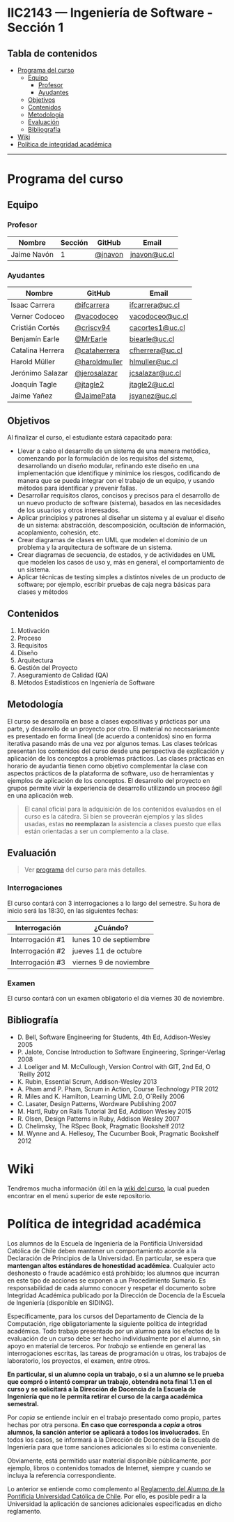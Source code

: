 # IIC2143 — Ingeniería de Software - Sección 1

## Tabla de contenidos

- [Programa del curso](#programa-del-curso)
  - [Equipo](#equipo)
    - [Profesor](#profesor)
    - [Ayudantes](#ayudantes)
  - [Objetivos](#objetivos)
  - [Contenidos](#contenidos)
  - [Metodología](#metodología)
  - [Evaluación](#evaluación)
  - [Bibliografía](#bibliografía)
- [Wiki](#wiki)
- [Política de integridad académica](#política-de-integridad-académica)

---

# Programa del curso

## Equipo

### Profesor

Nombre         | Sección | GitHub      | Email
-------------- | ------- | ----------- | ---------------------
Jaime Navón    | 1       | [@jnavon]   | [jnavon@uc.cl]

### Ayudantes

Nombre               | GitHub           | Email
-------------------- | ---------------- | ----------------
Isaac Carrera        | [@ifcarrera]     | [ifcarrera@uc.cl]
Verner Codoceo       | [@vacodoceo]     | [vacodoceo@uc.cl]
Cristián Cortés      | [@criscv94]      | [cacortes1@uc.cl]
Benjamín Earle       | [@MrEarle]       | [biearle@uc.cl]
Catalina Herrera     | [@cataherrera]   | [cfherrera@uc.cl]
Harold Müller        | [@haroldmuller]  | [hlmuller@uc.cl]
Jerónimo Salazar     | [@jerosalazar]   | [jcsalazar@uc.cl]
Joaquín Tagle        | [@jtagle2]       | [jtagle2@uc.cl]
Jaime Yañez          | [@JaimePata]     | [jsyanez@uc.cl]

[@jnavon]: https://github.com/jnavon
[@ifcarrera]: https://github.com/ifcarrera
[@vacodoceo]: https://github.com/vacodoceo
[@criscv94]: https://github.com/criscv94
[@MrEarle]: https://github.com/MrEarle
[@cataherrera]: https://github.com/cataherrera
[@haroldmuller]: https://github.com/haroldmuller
[@jerosalazar]: https://github.com/jerosalazar
[@jtagle2]: https://github.com/jtagle2
[@JaimePata]: https://github.com/JaimePata

[jnavon@uc.cl]: mailto:jnavon@uc.cl
[ifcarrera@uc.cl]: mailto:ifcarrera@uc.cl
[vacodoceo@uc.cl]: mailto:vacodoceo@uc.cl
[cacortes1@uc.cl]: mailto:cacortes1@uc.cl
[biearle@uc.cl]: mailto:biearle@uc.cl
[cfherrera@uc.cl]: mailto:cfherrera@uc.cl
[hlmuller@uc.cl]: mailto:hlmuller@uc.cl
[jcsalazar@uc.cl]: mailto:jcsalazar@uc.cl
[jtagle2@uc.cl]: mailto:jtagle2@uc.cl
[jsyanez@uc.cl]: mailto:jsyanez@uc.cl

## Objetivos
Al finalizar el curso, el estudiante estará capacitado para:
- Llevar a cabo el desarrollo de un sistema de una manera metódica, comenzando por la formulación de los requisitos del sistema, desarrollando un diseño modular, refinando este diseño en una implementación que identifique y minimice los riesgos, codificando de manera que se pueda integrar con el trabajo de un equipo, y usando métodos para identificar y prevenir fallas.
- Desarrollar requisitos claros, concisos y precisos para el desarrollo de un nuevo producto de software (sistema), basados en las necesidades de los usuarios y otros interesados.
- Aplicar principios y patrones al diseñar un sistema y al evaluar el diseño de un sistema: abstracción, descomposición, ocultación de información, acoplamiento, cohesión, etc.
- Crear diagramas de clases en UML que modelen el dominio de un problema y la arquitectura de software de un sistema.
- Crear diagramas de secuencia, de estados, y de actividades en UML que modelen los casos de uso y, más en general, el comportamiento de un sistema.
- Aplicar técnicas de testing simples a distintos niveles de un producto de software; por ejemplo, escribir pruebas de caja negra básicas para clases y métodos

## Contenidos
1. Motivación
2. Proceso
3. Requisitos
4. Diseño
5. Arquitectura
6. Gestión del Proyecto
7. Aseguramiento de Calidad (QA)
8. Métodos Estadísticos en Ingeniería de Software

## Metodología

El curso se desarrolla en base a clases expositivas y prácticas por una parte, y desarrollo de un proyecto por otro. El material no necesariamente es presentado en forma lineal (de acuerdo a
contenidos) sino en forma iterativa pasando más de una vez por algunos temas. Las clases teóricas presentan los contenidos del curso desde una perspectiva de explicación y aplicación de los conceptos a problemas prácticos. Las clases prácticas en horario de ayudantía
tienen como objetivo complementar la clase con aspectos prácticos de la plataforma de software, uso de herramientas y ejemplos de aplicación de los conceptos. El desarrollo del proyecto en grupos permite vivir la experiencia de desarrollo utilizando un proceso ágil en una aplicación web.

> El canal oficial para la adquisición de los contenidos evaluados en el curso es la cátedra. Si bien se proveerán ejemplos y las slides usadas, estas __no reemplazan__ la asistencia a clases puesto que ellas están orientadas a ser un complemento a la clase.

## Evaluación

> Ver [programa](https://github.com/IIC2143-2018-2/syllabus-1/blob/master/programa.pdf) del curso para más detalles.

### Interrogaciones

El curso contará con 3 interrogaciones a lo largo del semestre. Su hora de inicio será las 18:30, en las siguientes fechas:

Interrogación     | ¿Cuándo?
----------------- | -----------------------
Interrogación \#1 | lunes 10 de septiembre
Interrogación \#2 | jueves 11 de octubre
Interrogación \#3 | viernes 9 de noviembre

### Examen

El curso contará con un examen obligatorio el día viernes 30 de noviembre.

## Bibliografía
- D. Bell, Software Engineering for Students, 4th Ed, Addison-Wesley 2005
- P. Jalote, Concise Introduction to Software Engineering, Springer-Verlag 2008
- J. Loeliger and M. McCullough, Version Control with GIT, 2nd Ed, O´Reilly 2012
- K. Rubin, Essential Scrum, Addison-Wesley 2013
- A. Pham amd P. Pham, Scrum in Action, Course Technology PTR 2012
- R. Miles and K. Hamilton, Learning UML 2.0, O´Reilly 2006
- C. Lasater, Design Patterns, Wordware Publishing 2007
- M. Hartl, Ruby on Rails Tutorial 3rd Ed, Addison Wesley 2015
- R. Olsen, Design Patterns in Ruby, Addison Wesley 2007
- D. Chelimsky, The RSpec Book, Pragmatic Bookshelf 2012
- M. Wynne and A. Hellesoy, The Cucumber Book, Pragmatic Bookshelf 2012

# Wiki
Tendremos mucha información útil en la [wiki del curso](https://github.com/IIC2143-2018-2/syllabus-1/wiki), la cual pueden encontrar en el menú superior de este repositorio.

# Política de integridad académica

Los alumnos de la Escuela de Ingeniería de la Pontificia Universidad Católica de Chile deben mantener un comportamiento acorde a la Declaración de Principios de la Universidad. En particular, se espera que **mantengan altos estándares de honestidad académica**. Cualquier acto deshonesto o fraude académico está prohibido; los alumnos que incurran en este tipo de acciones se exponen a un Procedimiento Sumario. Es responsabilidad de cada alumno conocer y respetar el documento sobre Integridad Académica publicado por la Dirección de Docencia de la Escuela de Ingeniería (disponible en SIDING).

Específicamente, para los cursos del Departamento de Ciencia de la Computación, rige obligatoriamente la siguiente política de integridad académica. Todo trabajo presentado por un alumno para los efectos de la evaluación de un curso debe ser hecho individualmente por el alumno, sin apoyo en material de terceros. Por _trabajo_ se entiende en general las interrogaciones escritas, las tareas de programación u otras, los trabajos de laboratorio, los proyectos, el examen, entre otros.

**En particular, si un alumno copia un trabajo, o si a un alumno se le prueba que compró o intentó comprar un trabajo, obtendrá nota final 1.1 en el curso y se solicitará a la Dirección de Docencia de la Escuela de Ingeniería que no le permita retirar el curso de la carga académica semestral.**

Por _copia_ se entiende incluir en el trabajo presentado como propio, partes hechas por otra persona. **En caso que corresponda a _copia_ a otros alumnos, la sanción anterior se aplicará a todos los involucrados**. En todos los casos, se informará a la Dirección de Docencia de la Escuela de Ingeniería para que tome sanciones adicionales si lo estima conveniente.

Obviamente, está permitido usar material disponible públicamente, por ejemplo, libros o contenidos tomados de Internet, siempre y cuando se incluya la referencia correspondiente.

Lo anterior se entiende como complemento al [Reglamento del Alumno de la Pontificia Universidad Católica de Chile]. Por ello, es posible pedir a la Universidad la aplicación de sanciones adicionales especificadas en dicho reglamento.

[Reglamento del Alumno de la Pontificia Universidad Católica de Chile]: http://admisionyregistros.uc.cl/alumnos/informacion-academica/reglamentos-estudiantiles
